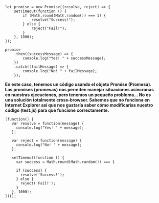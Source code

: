 ```
let promise = new Promise((resolve, reject) => {
    setTimeout(function () {
        if (Math.round(Math.random()) === 1) {
            resolve("Success!");
        } else {
            reject("Fail!");
        }
    }, 1000);
});

promise
    .then((successMessage) => {
        console.log("Yes! " + successMessage);
    })
    .catch((failMessage) => {
        console.log("No! " + failMessage);
    });
```

**En este caso, tenemos un código usando el objeto Promise (Promesa). Las promises (promesas) nos permiten manejar situaciones asíncronas en nuestras ejecuciones, pero tenemos un pequeño problema… No es una solución totalmente cross-browser. Sabemos que no funciona en Internet Explorer así que nos gustaría saber cómo modificarías nuestro código (test.js) para que funcione correctamente.**

```
(function() {
   var resolve = function(message) {
     console.log("Yes! " + message);
   };

   var reject = function(message) {
     console.log("No! " + message);
   };

   setTimeout(function () {
     var success = Math.round(Math.random()) === 1
 
     if (success) {
       resolve('Success!');
     } else {
       reject('Fail!');
     }
   }, 1000);
})();
```
